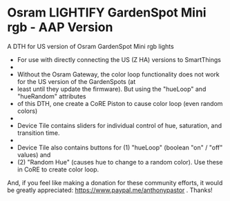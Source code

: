 # Osram LIGHTIFY GardenSpot Mini rgb - AAP Version

A DTH for US version of Osram GardenSpot Mini rgb lights

 *   For use with directly connecting the US (Z HA) versions to SmartThings
 *  
 *   Without the Osram Gateway, the color loop functionality does not work for the US version of the GardenSpots (at 
 *   least until they update the firmware).  But using the "hueLoop" and "hueRandom" attributes
 *   of this DTH, one create a CoRE Piston to cause color loop (even random colors)
 *
 *   Device Tile contains sliders for individual control of hue, saturation, and transition time.
 *
 *	 Device Tile also contains buttons for (1) "hueLoop" (boolean "on" / "off" values) and  
 *   (2) "Random Hue" (causes hue to change to a random color).  Use these in CoRE to create color loop.
 
And, if you feel like making a donation for these community efforts, it would be greatly appreciated: https://www.paypal.me/anthonypastor . Thanks!
